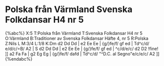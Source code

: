 # Polska från Värmland Svenska Folkdansar H4 nr 5

{%abc%}
X:5
T:Polska från Värmland
T:Svenska Folkdansar H4 nr 5
O:Värmland
B:Traditioner av Svenska Folkdansar Häfte 4, nr 5
R:Polska
Z:Nils L
M:3/4
L:1/8
K:Dm
d2 Dd Dd | e2 Ee Ee | {g/}fe/f/ gf ed | Td^c/d/ e/d/c/=B/ A2 | S
d2 Dd Dd | e2 Ee Ee | {g/}fe/f/ gf ed | ^c/d/e/c/ d2 D2 !fine! ]]
a2 Fa Fa | g2 Eg Eg | {g/}fe/f/ dafd | Td^c/d/ "^D.C. al Segno"e/c/e/c/ A2 ]]
{%endabc%}
